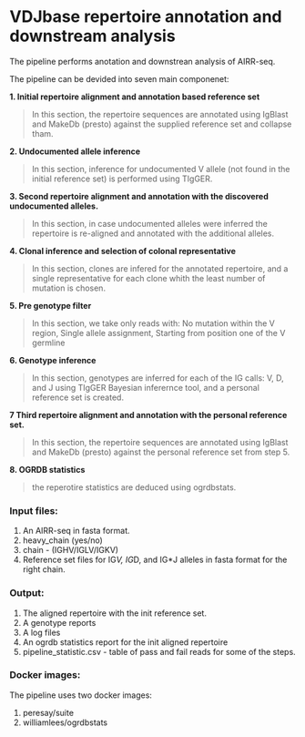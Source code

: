 # VDJbase repertoire annotation and downstream analysis


The pipeline performs anotation and downstrean analysis of AIRR-seq.

The pipeline can be devided into seven main componenet:

**1. Initial repertoire alignment and annotation based reference set**

> In this section, the repertoire sequences are annotated using IgBlast and MakeDb (presto) against the supplied reference set and collapse tham.

**2. Undocumented allele inference**

> In this section, inference for undocumented V allele (not found in the initial reference set) is performed using TIgGER.

**3. Second repertoire alignment and annotation with the discovered undocumented alleles.**

> In this section, in case undocumented alleles were inferred the repertoire is re-aligned and annotated with the additional alleles.

**4. Clonal inference and selection of colonal representative**

> In this section, clones are infered for the annotated repertoire, and a single representative for each clone whith the least number of mutation is chosen.

**5. Pre genotype filter**

> In this section, we take only reads with: No mutation within the V region, Single allele assignment, Starting from position one of the V germline

**6. Genotype inference**

> In this section, genotypes are inferred for each of the IG calls: V, D, and J using TIgGER Bayesian inferernce tool, and a personal reference set is created.

**7 Third repertoire alignment and annotation with the personal reference set.**

> In this section, the repertoire sequences are annotated using IgBlast and MakeDb (presto) against the personal reference set from step 5.

**8. OGRDB statistics**

> the reperotire statistics are deduced using ogrdbstats.


### Input files:

1. An AIRR-seq in fasta format.
2. heavy_chain (yes/no)
3. chain - (IGHV/IGLV/IGKV)
4. Reference set files for IG*V, IG*D, and IG*J alleles in fasta format for the right chain.

### Output:


1. The aligned repertoire with the init reference set.
2. A genotype reports
3. A log files
4. An ogrdb statistics report for the init aligned repertoire
5. pipeline_statistic.csv - table of pass and fail reads for some of the steps.

### Docker images: 

The pipeline uses two docker images:

1. peresay/suite
2. williamlees/ogrdbstats



